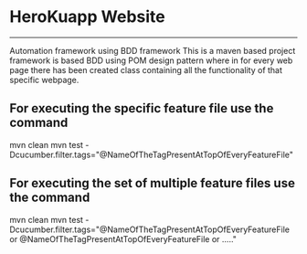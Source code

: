 # HeroKuapp Website
-----------------------
Automation framework using BDD framework 
This is a maven based project framework is based BDD using POM design pattern where in for every web page there has been created class containing all the functionality of that specific webpage.

For executing the specific feature file use the command
-------------------------------------------------------
mvn clean 
mvn test -Dcucumber.filter.tags="@NameOfTheTagPresentAtTopOfEveryFeatureFile"

For executing the set of multiple feature files use the command
---------------------------------------------------------------
mvn clean 
mvn test -Dcucumber.filter.tags="@NameOfTheTagPresentAtTopOfEveryFeatureFile or @NameOfTheTagPresentAtTopOfEveryFeatureFile or ....."
